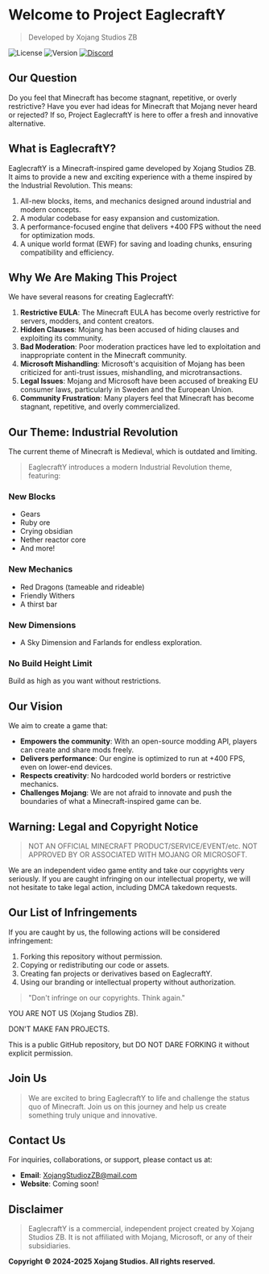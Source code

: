 # Welcome to Project EaglecraftY
> Developed by Xojang Studios ZB

![License](https://img.shields.io/badge/License-proprietary-red)
![Version](https://img.shields.io/badge/Version-v0.0-blue)
[![Discord](https://img.shields.io/badge/Discord-Join%20Our%20Server-7289DA?logo=discord)](https://discord.gg/acN93WBRC5)

## Our Question
Do you feel that Minecraft has become stagnant, repetitive, or overly restrictive? Have you ever had ideas for Minecraft that Mojang never heard or rejected? If so, Project EaglecraftY is here to offer a fresh and innovative alternative.

## What is EaglecraftY?
EaglecraftY is a Minecraft-inspired game developed by Xojang Studios ZB. It aims to provide a new and exciting experience with a theme inspired by the Industrial Revolution. This means:

1. All-new blocks, items, and mechanics designed around industrial and modern concepts.
2. A modular codebase for easy expansion and customization.
3. A performance-focused engine that delivers +400 FPS without the need for optimization mods.
4. A unique world format (EWF) for saving and loading chunks, ensuring compatibility and efficiency.

## Why We Are Making This Project
We have several reasons for creating EaglecraftY:

1. **Restrictive EULA**: The Minecraft EULA has become overly restrictive for servers, modders, and content creators.
2. **Hidden Clauses**: Mojang has been accused of hiding clauses and exploiting its community.
3. **Bad Moderation**: Poor moderation practices have led to exploitation and inappropriate content in the Minecraft community.
4. **Microsoft Mishandling**: Microsoft's acquisition of Mojang has been criticized for anti-trust issues, mishandling, and microtransactions.
5. **Legal Issues**: Mojang and Microsoft have been accused of breaking EU consumer laws, particularly in Sweden and the European Union.
6. **Community Frustration**: Many players feel that Minecraft has become stagnant, repetitive, and overly commercialized.

## Our Theme: Industrial Revolution
The current theme of Minecraft is Medieval, which is outdated and limiting. 
> EaglecraftY introduces a modern Industrial Revolution theme, featuring:

### New Blocks
- Gears
- Ruby ore
- Crying obsidian
- Nether reactor core
- And more!

### New Mechanics
- Red Dragons (tameable and rideable)
- Friendly Withers
- A thirst bar

### New Dimensions
- A Sky Dimension and Farlands for endless exploration.

### No Build Height Limit
Build as high as you want without restrictions.

## Our Vision
We aim to create a game that:

- **Empowers the community**: With an open-source modding API, players can create and share mods freely.
- **Delivers performance**: Our engine is optimized to run at +400 FPS, even on lower-end devices.
- **Respects creativity**: No hardcoded world borders or restrictive mechanics.
- **Challenges Mojang**: We are not afraid to innovate and push the boundaries of what a Minecraft-inspired game can be.

## Warning: Legal and Copyright Notice
> NOT AN OFFICIAL MINECRAFT PRODUCT/SERVICE/EVENT/etc.
> NOT APPROVED BY OR ASSOCIATED WITH MOJANG OR MICROSOFT.

We are an independent video game entity and take our copyrights very seriously. If you are caught infringing on our intellectual property, we will not hesitate to take legal action, including DMCA takedown requests.

## Our List of Infringements
If you are caught by us, the following actions will be considered infringement:

1. Forking this repository without permission.
2. Copying or redistributing our code or assets.
3. Creating fan projects or derivatives based on EaglecraftY.
4. Using our branding or intellectual property without authorization.

> "Don't infringe on our copyrights. Think again."

YOU ARE NOT US (Xojang Studios ZB).

DON'T MAKE FAN PROJECTS.

This is a public GitHub repository, but DO NOT DARE FORKING it without explicit permission.

## Join Us
> We are excited to bring EaglecraftY to life and challenge the status quo of Minecraft.
> Join us on this journey and help us create something truly unique and innovative.

## Contact Us
For inquiries, collaborations, or support, please contact us at:

- **Email**: XojangStudiozZB@mail.com
- **Website**: Coming soon!

## Disclaimer
> EaglecraftY is a commercial, independent project created by Xojang Studios ZB. It is not affiliated with Mojang, Microsoft, or any of their subsidiaries.

**Copyright © 2024-2025 Xojang Studios. All rights reserved.**
